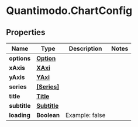 # Quantimodo.ChartConfig

## Properties
Name | Type | Description | Notes
------------ | ------------- | ------------- | -------------
**options** | [**Option**](Option.md) |  | 
**xAxis** | [**XAxi**](XAxi.md) |  | 
**yAxis** | [**YAxi**](YAxi.md) |  | 
**series** | [**[Series]**](Series.md) |  | 
**title** | [**Title**](Title.md) |  | 
**subtitle** | [**Subtitle**](Subtitle.md) |  | 
**loading** | **Boolean** | Example: false | 


